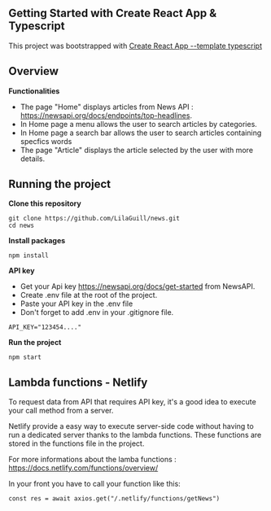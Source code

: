 ## Getting Started with Create React App & Typescript

<p align="left">
 This project was bootstrapped with <a href=https://create-react-app.dev/docs/adding-typescript/ target="_blank">Create React App --template typescript</a>
</p>

## Overview

**Functionalities**

- The page "Home" displays articles from News API : https://newsapi.org/docs/endpoints/top-headlines.
- In Home page a menu allows the user to search articles by categories.
- In Home page a search bar allows the user to search articles containing specfics words
- The page "Article" displays the article selected by the user with more details.

## Running the project

**Clone this repository**

```
git clone https://github.com/LilaGuill/news.git
cd news
```

**Install packages**

```
npm install
```

**API key**

- Get your Api key https://newsapi.org/docs/get-started from NewsAPI.
- Create .env file at the root of the project.
- Paste your API key in the .env file
- Don't forget to add .env in your .gitignore file.

```
API_KEY="123454...."
```

**Run the project**

```
npm start
```

## Lambda functions - Netlify

To request data from API that requires API key, it's a good idea to execute your call method
from a server.

Netlify provide a easy way to execute server-side code without having to run a dedicated server thanks to the lambda functions.
These functions are stored in the functions file in the project.

For more informations about the lamba functions : https://docs.netlify.com/functions/overview/

In your front you have to call your function like this:

```
const res = await axios.get("/.netlify/functions/getNews")

```
